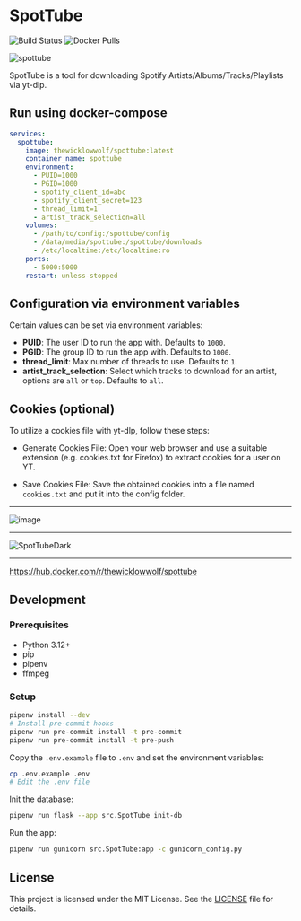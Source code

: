 # SpotTube

![Build Status](https://github.com/TheWicklowWolf/SpotTube/actions/workflows/main.yml/badge.svg)
![Docker Pulls](https://img.shields.io/docker/pulls/thewicklowwolf/spottube.svg)

![spottube](https://github.com/TheWicklowWolf/SpotTube/assets/111055425/a99d7c70-c37c-4d65-b25d-04bf3bfdd37a)

SpotTube is a tool for downloading Spotify Artists/Albums/Tracks/Playlists via yt-dlp.

## Run using docker-compose

```yaml
services:
  spottube:
    image: thewicklowwolf/spottube:latest
    container_name: spottube
    environment:
      - PUID=1000
      - PGID=1000
      - spotify_client_id=abc
      - spotify_client_secret=123
      - thread_limit=1
      - artist_track_selection=all
    volumes:
      - /path/to/config:/spottube/config
      - /data/media/spottube:/spottube/downloads
      - /etc/localtime:/etc/localtime:ro
    ports:
      - 5000:5000
    restart: unless-stopped
```

## Configuration via environment variables

Certain values can be set via environment variables:

* __PUID__: The user ID to run the app with. Defaults to `1000`.
* __PGID__: The group ID to run the app with. Defaults to `1000`.
* __thread_limit__: Max number of threads to use. Defaults to `1`.
* __artist_track_selection__: Select which tracks to download for an artist, options are `all` or `top`. Defaults to `all`.

## Cookies (optional)

To utilize a cookies file with yt-dlp, follow these steps:

* Generate Cookies File: Open your web browser and use a suitable extension (e.g. cookies.txt for Firefox) to extract cookies for a user on YT.

* Save Cookies File: Save the obtained cookies into a file named `cookies.txt` and put it into the config folder.

---

![image](https://github.com/TheWicklowWolf/SpotTube/assets/111055425/6a52236b-330f-4761-97c0-3a526c22604f)

---

![SpotTubeDark](https://github.com/TheWicklowWolf/SpotTube/assets/111055425/5e4f0ed2-07e5-4915-bfb8-56e2e4a06b02)

---

<https://hub.docker.com/r/thewicklowwolf/spottube>

## Development

### Prerequisites

* Python 3.12+
* pip
* pipenv
* ffmpeg

### Setup

```bash
pipenv install --dev
# Install pre-commit hooks
pipenv run pre-commit install -t pre-commit
pipenv run pre-commit install -t pre-push
```

Copy the `.env.example` file to `.env` and set the environment variables:

```bash
cp .env.example .env
# Edit the .env file
```

Init the database:

```bash
pipenv run flask --app src.SpotTube init-db
```

Run the app:

```bash
pipenv run gunicorn src.SpotTube:app -c gunicorn_config.py
```

## License

This project is licensed under the MIT License. See the [LICENSE](LICENSE) file for details.
